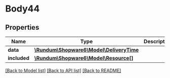 # Body44

## Properties
Name | Type | Description | Notes
------------ | ------------- | ------------- | -------------
**data** | [**\Rundum\Shopware6\Model\DeliveryTime**](DeliveryTime.md) |  | [optional] 
**included** | [**\Rundum\Shopware6\Model\Resource[]**](Resource.md) |  | [optional] 

[[Back to Model list]](../../README.md#documentation-for-models) [[Back to API list]](../../README.md#documentation-for-api-endpoints) [[Back to README]](../../README.md)

